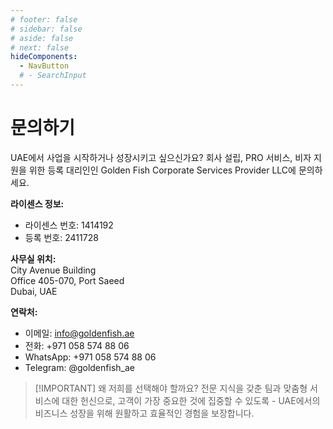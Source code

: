 ```yaml
---
# footer: false
# sidebar: false
# aside: false
# next: false
hideComponents:
  - NavButton
  # - SearchInput
---
```


<!-- <p>
  <img src="/img/Logo.avif" alt="로고" width="100" height="100" style="margin-left: 50%;">
</p> -->

# 문의하기

UAE에서 사업을 시작하거나 성장시키고 싶으신가요? 회사 설립, PRO 서비스, 비자 지원을 위한 등록 대리인인 Golden Fish Corporate Services Provider LLC에 문의하세요.

**라이센스 정보:**

- 라이센스 번호: 1414192
- 등록 번호: 2411728

**사무실 위치:**  
City Avenue Building  
Office 405-070, Port Saeed  
Dubai, UAE

**연락처:**

- 이메일: info@goldenfish.ae
- 전화: +971 058 574 88 06
- WhatsApp: +971 058 574 88 06
- Telegram: @goldenfish_ae

<!-- WhatsApp us at [+971 058 574 88 06](https://wa.me/message/KDLD4FZVW7EUC1)
Telegram us at [@goldenfish_ae](https://t.me/goldenfish_ae) -->

> [!IMPORTANT] 왜 저희를 선택해야 할까요?
> 전문 지식을 갖춘 팀과 맞춤형 서비스에 대한 헌신으로, 고객이 가장 중요한 것에 집중할 수 있도록 - UAE에서의 비즈니스 성장을 위해 원활하고 효율적인 경험을 보장합니다.

<ContactFormModalNav buttonText="전문가와 상담하기" formStyle="display: block; margin: 2rem auto;"/>